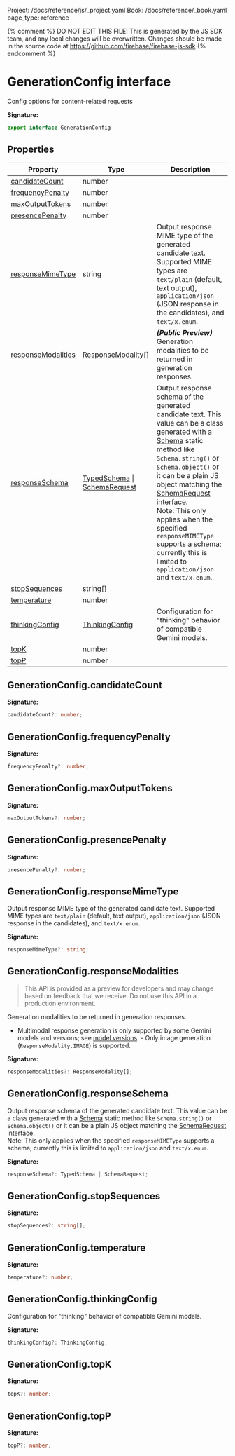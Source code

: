 Project: /docs/reference/js/_project.yaml
Book: /docs/reference/_book.yaml
page_type: reference

{% comment %}
DO NOT EDIT THIS FILE!
This is generated by the JS SDK team, and any local changes will be
overwritten. Changes should be made in the source code at
https://github.com/firebase/firebase-js-sdk
{% endcomment %}

# GenerationConfig interface
Config options for content-related requests

<b>Signature:</b>

```typescript
export interface GenerationConfig 
```

## Properties

|  Property | Type | Description |
|  --- | --- | --- |
|  [candidateCount](./ai.generationconfig.md#generationconfigcandidatecount) | number |  |
|  [frequencyPenalty](./ai.generationconfig.md#generationconfigfrequencypenalty) | number |  |
|  [maxOutputTokens](./ai.generationconfig.md#generationconfigmaxoutputtokens) | number |  |
|  [presencePenalty](./ai.generationconfig.md#generationconfigpresencepenalty) | number |  |
|  [responseMimeType](./ai.generationconfig.md#generationconfigresponsemimetype) | string | Output response MIME type of the generated candidate text. Supported MIME types are <code>text/plain</code> (default, text output), <code>application/json</code> (JSON response in the candidates), and <code>text/x.enum</code>. |
|  [responseModalities](./ai.generationconfig.md#generationconfigresponsemodalities) | [ResponseModality](./ai.md#responsemodality)<!-- -->\[\] | <b><i>(Public Preview)</i></b> Generation modalities to be returned in generation responses. |
|  [responseSchema](./ai.generationconfig.md#generationconfigresponseschema) | [TypedSchema](./ai.md#typedschema) \| [SchemaRequest](./ai.schemarequest.md#schemarequest_interface) | Output response schema of the generated candidate text. This value can be a class generated with a [Schema](./ai.schema.md#schema_class) static method like <code>Schema.string()</code> or <code>Schema.object()</code> or it can be a plain JS object matching the [SchemaRequest](./ai.schemarequest.md#schemarequest_interface) interface. <br/>Note: This only applies when the specified <code>responseMIMEType</code> supports a schema; currently this is limited to <code>application/json</code> and <code>text/x.enum</code>. |
|  [stopSequences](./ai.generationconfig.md#generationconfigstopsequences) | string\[\] |  |
|  [temperature](./ai.generationconfig.md#generationconfigtemperature) | number |  |
|  [thinkingConfig](./ai.generationconfig.md#generationconfigthinkingconfig) | [ThinkingConfig](./ai.thinkingconfig.md#thinkingconfig_interface) | Configuration for "thinking" behavior of compatible Gemini models. |
|  [topK](./ai.generationconfig.md#generationconfigtopk) | number |  |
|  [topP](./ai.generationconfig.md#generationconfigtopp) | number |  |

## GenerationConfig.candidateCount

<b>Signature:</b>

```typescript
candidateCount?: number;
```

## GenerationConfig.frequencyPenalty

<b>Signature:</b>

```typescript
frequencyPenalty?: number;
```

## GenerationConfig.maxOutputTokens

<b>Signature:</b>

```typescript
maxOutputTokens?: number;
```

## GenerationConfig.presencePenalty

<b>Signature:</b>

```typescript
presencePenalty?: number;
```

## GenerationConfig.responseMimeType

Output response MIME type of the generated candidate text. Supported MIME types are `text/plain` (default, text output), `application/json` (JSON response in the candidates), and `text/x.enum`<!-- -->.

<b>Signature:</b>

```typescript
responseMimeType?: string;
```

## GenerationConfig.responseModalities

> This API is provided as a preview for developers and may change based on feedback that we receive. Do not use this API in a production environment.
> 

Generation modalities to be returned in generation responses.

- Multimodal response generation is only supported by some Gemini models and versions; see [model versions](https://firebase.google.com/docs/vertex-ai/models)<!-- -->. - Only image generation (`ResponseModality.IMAGE`<!-- -->) is supported.

<b>Signature:</b>

```typescript
responseModalities?: ResponseModality[];
```

## GenerationConfig.responseSchema

Output response schema of the generated candidate text. This value can be a class generated with a [Schema](./ai.schema.md#schema_class) static method like `Schema.string()` or `Schema.object()` or it can be a plain JS object matching the [SchemaRequest](./ai.schemarequest.md#schemarequest_interface) interface. <br/>Note: This only applies when the specified `responseMIMEType` supports a schema; currently this is limited to `application/json` and `text/x.enum`<!-- -->.

<b>Signature:</b>

```typescript
responseSchema?: TypedSchema | SchemaRequest;
```

## GenerationConfig.stopSequences

<b>Signature:</b>

```typescript
stopSequences?: string[];
```

## GenerationConfig.temperature

<b>Signature:</b>

```typescript
temperature?: number;
```

## GenerationConfig.thinkingConfig

Configuration for "thinking" behavior of compatible Gemini models.

<b>Signature:</b>

```typescript
thinkingConfig?: ThinkingConfig;
```

## GenerationConfig.topK

<b>Signature:</b>

```typescript
topK?: number;
```

## GenerationConfig.topP

<b>Signature:</b>

```typescript
topP?: number;
```
